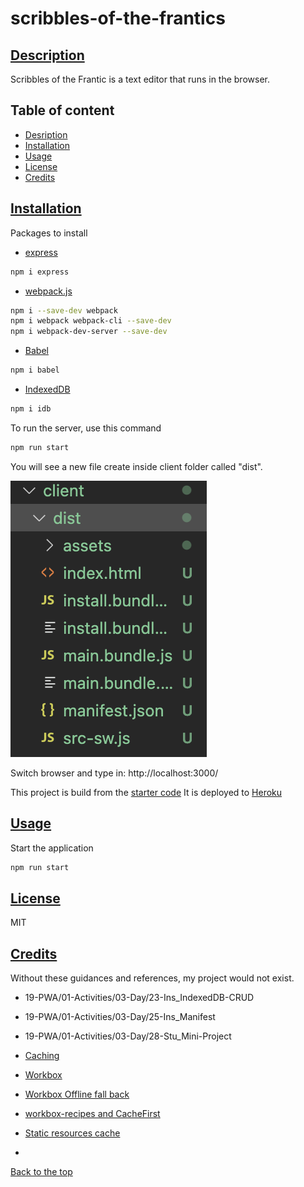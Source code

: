 # scribbles-of-the-frantics

## [Description](#table-of-content)
Scribbles of the Frantic is a text editor that runs in the browser.
## Table of content
* [Desription](#description)
* [Installation](#installation)
* [Usage](#usage)
* [License](#license)
* [Credits](#credits)

## [Installation](#table-of-content)
Packages to install

* [express](https://www.npmjs.com/package/express)
```bash
npm i express
```

* [webpack.js](https://webpack.js.org/guides/getting-started/)
```bash
npm i --save-dev webpack
npm i webpack webpack-cli --save-dev
npm i webpack-dev-server --save-dev
```

* [Babel](https://www.npmjs.com/package/Babel)
```bash
npm i babel
```
* [IndexedDB](https://www.npmjs.com/package/idb)
```bash
npm i idb
```
To run the server, use this command
```bash
npm run start
```
You will see a new file create inside client folder called "dist".

![distfile](./image/distfile.png)

Switch browser and type in: http://localhost:3000/

This project is build from the [starter code](https://github.com/coding-boot-camp/cautious-meme)
It is deployed to [Heroku]()

## [Usage](#table-of-content)
Start the application
```bash
npm run start
```


## [License](#table-of-content)
MIT

## [Credits](#table-of-content)
Without these guidances and references, my project would not exist.
* 19-PWA/01-Activities/03-Day/23-Ins_IndexedDB-CRUD
* 19-PWA/01-Activities/03-Day/25-Ins_Manifest
* 19-PWA/01-Activities/03-Day/28-Stu_Mini-Project

* [Caching](https://web.dev/learn/pwa/caching/)

* [Workbox](https://web.dev/learn/pwa/workbox/)
* [Workbox Offline fall back](https://web.dev/learn/pwa/workbox/#offline-fallback)
* [workbox-recipes and CacheFirst](https://developer.chrome.com/docs/workbox/modules/workbox-recipes/)
* [Static resources cache](https://developer.chrome.com/docs/workbox/modules/workbox-recipes/#static-resources-cache)
* []()

[Back to the top](#scribbles-of-the-frantics)